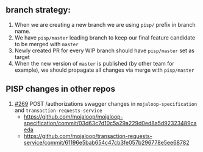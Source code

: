## branch strategy:

  1. When we are creating a new branch we are using `pisp/` prefix in branch name. 
  2. We have `pisp/master` leading branch to keep our final feature candidate to be merged with `master`
  3. Newly created PR for every WIP branch should have `pisp/master` set as target
  4. When the new version of `master` is published (by other team for example), we should propagate all changes via merge with `pisp/master`
  
## PISP changes in other repos
   1. [#269](https://github.com/mojaloop/mojaloop/issues/269) POST /authorizations swagger changes in `mojaloop-specification` and `transaction-requests-service`
        - https://github.com/mojaloop/mojaloop-specification/commit/03d63c7d10c5a29a229d0ed8a5d92323489caeda
        - https://github.com/mojaloop/transaction-requests-service/commit/61196e5bab654c47cb3fe057b296778e5ee68782
        
